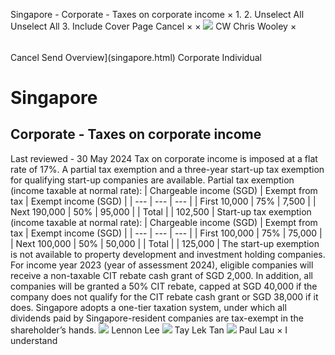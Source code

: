 Singapore - Corporate - Taxes on corporate income
×
1.
2.
Unselect All
Unselect All
3.
Include Cover Page
Cancel
×
×
![](-/media/world-wide-tax-summaries/attachments/global---chris-wooley.ashx%3Frev=ac5e5f3223b34096b1afc2a6009c7320&revision=ac5e5f32-23b3-4096-b1af-c2a6009c7320&hash=859B7ADC84DC2CBEC9760E9E6EE7DE6D0A8BFCDF)
CW
Chris Wooley
×
######
Cancel
Send
Overview](singapore.html)
Corporate
Individual
# Singapore
## Corporate - Taxes on corporate income
Last reviewed - 30 May 2024
Tax on corporate income is imposed at a flat rate of 17%.
A partial tax exemption and a three-year start-up tax exemption for qualifying start-up companies are available.
Partial tax exemption (income taxable at normal rate):
| Chargeable income (SGD) | Exempt from tax | Exempt income (SGD) |
| --- | --- | --- |
| First 10,000 | 75% | 7,500 |
| Next 190,000 | 50% | 95,000 |
| Total |  | 102,500 |
Start-up tax exemption (income taxable at normal rate):
| Chargeable income (SGD) | Exempt from tax | Exempt income (SGD) |
| --- | --- | --- |
| First 100,000 | 75% | 75,000 |
| Next 100,000 | 50% | 50,000 |
| Total |  | 125,000 |
The start-up exemption is not available to property development and investment holding companies.
For income year 2023 (year of assessment 2024), eligible companies will receive a non-taxable CIT rebate cash grant of SGD 2,000. In addition, all companies will be granted a 50% CIT rebate, capped at SGD 40,000 if the company does not qualify for the CIT rebate cash grant or SGD 38,000 if it does.
Singapore adopts a one-tier taxation system, under which all dividends paid by Singapore-resident companies are tax-exempt in the shareholder’s hands.
![](-/media/world-wide-tax-summaries/singaporelennon-leelennonjpg20240708104218525.ashx%3Frev=182ac12d5e8944488c5caac8d90f746a&revision=182ac12d-5e89-4448-8c5c-aac8d90f746a&hash=53FC6E9682EE7E48C109491E50EA81CA34D0AFA0)
Lennon Lee
![](-/media/world-wide-tax-summaries/singaporetay-lek-tantan-tay-lekjpg20240708013833592.ashx%3Frev=06b80135880e4c8797ee02033a4da892&revision=06b80135-880e-4c87-97ee-02033a4da892&hash=54373D42627CBD748F51403809AFDCB42513ABED)
Tay Lek Tan
![](-/media/world-wide-tax-summaries/attachments/singapore---paul-lau.ashx%3Frev=af27b5e77bff41b99fb2176eda4a0a6d&revision=af27b5e7-7bff-41b9-9fb2-176eda4a0a6d&hash=39990542168C259C7CADA92D30B28DAB66A2EE61)
Paul Lau
×
I understand